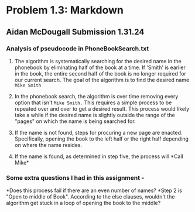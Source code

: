 # Problem 1.3: Markdown

## Aidan McDougall Submission 1.31.24
### Analysis of pseudocode in PhoneBookSearch.txt

1. The algorithm is systematically searching for the desired name in the phonebook by eliminating half of the book at a time. If 'Smith' is earlier in the book, the entire second half of the book is no longer required for our current search. The goal of the algorithm is to find the desired name `Mike Smith`

2. In the phonebook search, the algorithm is over time removing every option that isn't `Mike Smith.` This requires a simple process to be repeated over and over to get a desired result. This process would likely take a while if the desired name is slightly outside the range of the "pages" on which the name is being searched for. 

3. If the name is not found, steps for procuring a new page are enacted. Specifically, opening the book to the left half or the right half depending on where the name resides. 

4. If the name is found, as determined in step five, the process will \*Call Mike\*

### Some extra questions I had in this assignment - 
\*Does this process fail if there are an even number of names?
\*Step 2 is "Open to middle of Book". According to the else clauses, wouldn't the algorithm get stuck in a loop of opening the book to the middle?